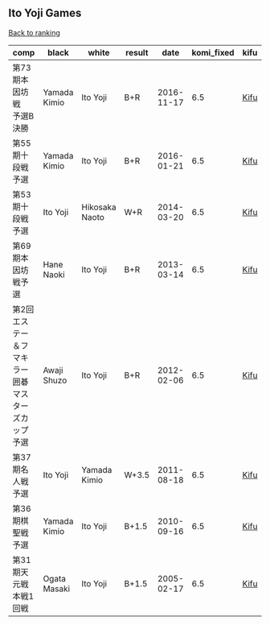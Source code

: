 ## Ito Yoji Games

[Back to ranking](../../index.md)




| **comp** | **black** | **white** | **result** | **date** | **komi_fixed** | **kifu** | 
| --- | --- | --- | --- | --- | --- | --- |
| 第73期本因坊戦　予選B決勝 | Yamada Kimio | Ito Yoji | B+R | 2016-11-17 | 6.5 | [Kifu](https://kifudepot.net/kifucontents.php?id=cd5fApuoJNYjkJfqEdsuag%3D%3D) | 
| 第55期十段戦予選 | Yamada Kimio | Ito Yoji | B+R | 2016-01-21 | 6.5 | [Kifu](https://kifudepot.net/kifucontents.php?id=NPMwt22iflE00pAnX0E6uA%3D%3D) | 
| 第53期十段戦予選 | Ito Yoji | Hikosaka Naoto | W+R | 2014-03-20 | 6.5 | [Kifu](https://kifudepot.net/kifucontents.php?id=VCsR1nTZKqZpZ%2FBz%2F7HvjA%3D%3D) | 
| 第69期本因坊戦予選 | Hane Naoki | Ito Yoji | B+R | 2013-03-14 | 6.5 | [Kifu](https://kifudepot.net/kifucontents.php?id=KFjax3LHEyTyAtEeu054tg%3D%3D) | 
| 第2回エステー＆フマキラー囲碁マスターズカップ予選 | Awaji Shuzo | Ito Yoji | B+R | 2012-02-06 | 6.5 | [Kifu](https://kifudepot.net/kifucontents.php?id=GaJyCYldb9j2lgDeYgzS2Q%3D%3D) | 
| 第37期名人戦予選 | Ito Yoji | Yamada Kimio | W+3.5 | 2011-08-18 | 6.5 | [Kifu](https://kifudepot.net/kifucontents.php?id=UfNrUOsjU30jK0Mni0uHEg%3D%3D) | 
| 第36期棋聖戦予選 | Yamada Kimio | Ito Yoji | B+1.5 | 2010-09-16 | 6.5 | [Kifu](https://kifudepot.net/kifucontents.php?id=T2IJj26AsJ8ce2b8tK0erQ%3D%3D) | 
| 第31期天元戦本戦1回戦 | Ogata Masaki | Ito Yoji | B+1.5 | 2005-02-17 | 6.5 | [Kifu](https://kifudepot.net/kifucontents.php?id=pvW6h4XgG5DWaW4%2F10Xn6Q%3D%3D) |




